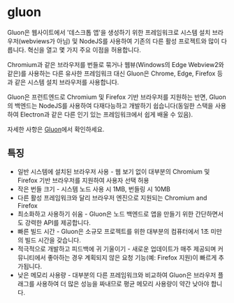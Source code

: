 # gluon

Gluon은 웹사이트에서 '데스크톱 앱'을 생성하기 위한 프레임워크로 시스템 설치 브라우저(webviews가 아님) 및 NodeJS를 사용하여 기존의 다른 활성 프로젝트와 많이 다릅니다. 혁신을 열고 몇 가지 주요 이점을 허용합니다.

Chromium과 같은 브라우저를 번들로 묶거나 웹뷰(Windows의 Edge Webview2와 같은)를 사용하는 다른 유사한 프레임워크 대신 Gluon은 Chrome, Edge, Firefox 등과 같은 시스템 설치 브라우저를 사용합니다.


Gluon은 프런트엔드로 Chromium 및 Firefox 기반 브라우저를 지원하는 반면, Gluon의 백엔드는 NodeJS를 사용하여 다재다능하고 개발하기 쉽습니다(동일한 스택을 사용하여 Electron과 같은 다른 인기 있는 프레임워크에서 쉽게 배울 수 있음).


자세한 사항은 [Gluon](https://github.com/gluon-framework/gluon)에서 확인하세요. 


## 특징

* 일반 시스템에 설치된 브라우저 사용 - 웹 보기 없이 대부분의 Chromium 및 Firefox 기반 브라우저를 지원하여 사용자 선택 허용
* 작은 번들 크기 - 시스템 노드 사용 시 1MB, 번들링 시 10MB
* 다른 활성 프레임워크와 달리 브라우저 엔진으로 지원되는 Chromium and Firefox
* 최소화하고 사용하기 쉬움 - Gluon은 노드 백엔드로 앱을 만들기 위한 간단하면서도 강력한 API를 제공합니다.
* 빠른 빌드 시간 - Gluon은 소규모 프로젝트를 위한 대부분의 컴퓨터에서 1초 미만의 빌드 시간을 갖습니다.
* 적극적으로 개발하고 피드백에 귀 기울이기 - 새로운 업데이트가 매주 제공되며 커뮤니티에서 좋아하는 경우 계획되지 않은 요청 기능(예: Firefox 지원)이 빠르게 추가됩니다.
* 낮은 메모리 사용량 - 대부분의 다른 프레임워크와 비교하여 Gluon은 브라우저 플래그를 사용하여 더 많은 성능을 짜내므로 평균 메모리 사용량이 약간 낮아야 합니다.

